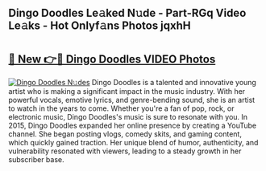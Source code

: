 ## Dingo Doodles Le𝚊ked N𝚞de - Part-RGq Video Le𝚊ks - Hot Onlyf𝚊ns Photos jqxhH

# <h2><a href="http://ab32197.deff.icu/?id=Dingo+Doodles">🔗 New 👉🔴 Dingo Doodles VIDEO Photos</a></h2>

[![Dingo Doodles N𝚞des](https://i.imgur.com/rIISA9y.gif)](http://ab32197.deff.icu/?id=Dingo+Doodles)
Dingo Doodles is a talented and innovative young artist who is making a significant impact in the music industry. With her powerful vocals, emotive lyrics, and genre-bending sound, she is an artist to watch in the years to come. Whether you're a fan of pop, rock, or electronic music, Dingo Doodles's music is sure to resonate with you. In 2015, Dingo Doodles expanded her online presence by creating a YouTube channel. She began posting vlogs, comedy skits, and gaming content, which quickly gained traction. Her unique blend of humor, authenticity, and vulnerability resonated with viewers, leading to a steady growth in her subscriber base.
